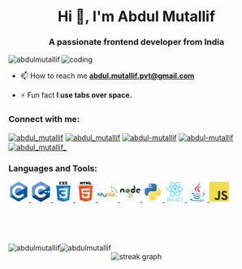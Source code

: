 <h1 align="center">Hi 👋, I'm Abdul Mutallif</h1>
<h3 align="center">A passionate frontend developer from India</h3>

<img align="right" alt="coding" width="400" src="https://user-images.githubusercontent.com/55389276/140866485-8fb1c876-9a8f-4d6a-98dc-08c4981eaf70.gif" >

<p align="left"> <img src="https://komarev.com/ghpvc/?username=abdulmutallif&label=Profile%20views&color=0e75b6&style=flat" alt="abdulmutallif" /> </p>

- 📫 How to reach me **abdul.mutallif.pvt@gmail.com**

- ⚡ Fun fact **I use tabs over space.**

<h3 align="left">Connect with me:</h3>
<p align="left">
 
<a href="https://www.hackerrank.com/abdul_mutallif" target="blank"><img align="center" src="https://raw.githubusercontent.com/rahuldkjain/github-profile-readme-generator/master/src/images/icons/Social/hackerrank.svg" alt="abdul_mutallif" height="30" width="40" /></a>
<a href="https://auth.geeksforgeeks.org/user/abdul_mutallif" target="blank"><img align="center" src="https://raw.githubusercontent.com/rahuldkjain/github-profile-readme-generator/master/src/images/icons/Social/geeks-for-geeks.svg" alt="abdul_mutallif" height="30" width="40" /></a>
<a href="https://www.leetcode.com/abdul-mutallif" target="blank"><img align="center" src="https://raw.githubusercontent.com/rahuldkjain/github-profile-readme-generator/master/src/images/icons/Social/leet-code.svg" alt="abdul-mutallif" height="30" width="40" /></a>
<a href="https://linkedin.com/in/abdul-mutallif" target="blank"><img align="center" src="https://raw.githubusercontent.com/rahuldkjain/github-profile-readme-generator/master/src/images/icons/Social/linked-in-alt.svg" alt="abdul-mutallif" height="30" width="40" /></a>
<a href="https://instagram.com/abdul_mutallif_" target="blank"><img align="center" src="https://raw.githubusercontent.com/rahuldkjain/github-profile-readme-generator/master/src/images/icons/Social/instagram.svg" alt="abdul_mutallif_" height="30" width="40" /></a>

</p>

<h3 align="left">Languages and Tools:</h3>
<p align="left"> 

<a href="https://www.cprogramming.com/" target="_blank" rel="noreferrer"> <img src="https://raw.githubusercontent.com/devicons/devicon/master/icons/c/c-original.svg" alt="c" width="40" height="40"/> </a> 
<a href="https://www.w3schools.com/cpp/" target="_blank" rel="noreferrer"> 
<img src="https://raw.githubusercontent.com/devicons/devicon/master/icons/cplusplus/cplusplus-original.svg" alt="cplusplus" width="40" height="40"/> </a> 
<a href="https://www.w3schools.com/css/" target="_blank" rel="noreferrer"> <img src="https://raw.githubusercontent.com/devicons/devicon/master/icons/css3/css3-original-wordmark.svg" alt="css3" width="40" height="40"/> </a> <a href="https://www.w3.org/html/" target="_blank" rel="noreferrer">
<img src="https://raw.githubusercontent.com/devicons/devicon/master/icons/html5/html5-original-wordmark.svg" alt="html5" width="40" height="40"/> </a> 
<a href="https://www.mysql.com/" target="_blank" rel="noreferrer"> <img src="https://raw.githubusercontent.com/devicons/devicon/master/icons/mysql/mysql-original-wordmark.svg" alt="mysql" width="40" height="40"/> </a> <a href="https://nodejs.org" target="_blank" rel="noreferrer">
<img src="https://raw.githubusercontent.com/devicons/devicon/master/icons/nodejs/nodejs-original-wordmark.svg" alt="nodejs" width="40" height="40"/> </a> 
<a href="https://www.python.org" target="_blank" rel="noreferrer"> <img src="https://raw.githubusercontent.com/devicons/devicon/master/icons/python/python-original.svg" alt="python" width="40" height="40"/> </a> <a href="https://reactjs.org/" target="_blank" rel="noreferrer">
<img src="https://raw.githubusercontent.com/devicons/devicon/master/icons/react/react-original-wordmark.svg" alt="react" width="40" height="40"/> </a> 
<a href="https://www.java.com" target="_blank" rel="noreferrer"> <img src="https://raw.githubusercontent.com/devicons/devicon/master/icons/java/java-original.svg" alt="java" width="40" height="40"/> </a> <a href="https://developer.mozilla.org/en-US/docs/Web/JavaScript" target="_blank" rel="noreferrer">
<img src="https://raw.githubusercontent.com/devicons/devicon/master/icons/javascript/javascript-original.svg" alt="javascript" width="40" height="40"/> </a> </p>

<br>
<p>

</p>
<br>

<div align="left">
&nbsp;
</div>



<div align="center">
 <img align="left" src="https://github-readme-stats.vercel.app/api/top-langs?username=abdul-mutallif&show_icons=true&locale=en&layout=compact" alt="abdulmutallif" />
 <img align="left" src="https://github-readme-stats.vercel.app/api?username=abdul-mutallif&show_icons=true&locale=en" alt="abdulmutallif" />
 <br>
 <img src="https://streak-stats.demolab.com?user=abdul-mutallif&locale=en&mode=daily&theme=dark&hide_border=false&border_radius=5&order=3" height="220" alt="streak graph"  />
<!--   <img src="https://github-readme-stats.vercel.app/api?username=Abdul-Mutallif&hide_title=false&hide_rank=false&show_icons=true&include_all_commits=true&count_private=true&disable_animations=false&theme=dracula&locale=en&hide_border=false" height="150" alt="stats graph"  />
  <img src="https://github-readme-stats.vercel.app/api/top-langs?username=Abdul-Mutallif&locale=en&hide_title=false&layout=compact&card_width=320&langs_count=5&theme=dracula&hide_border=false" height="150" alt="languages graph"  /> -->
</div>
















<div align="center">

</div>
